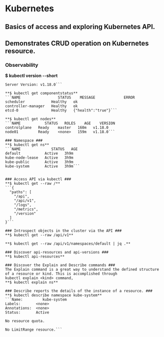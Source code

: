 # Kubernetes

## Basics of access and exploring Kubernetes API.
## Demonstrates CRUD operation on Kubernetes resource.

### Observability ###
**$ kubectl version --short**
```Client Version: v1.18.0
Server Version: v1.18.0```

**$ kubectl get componentstatus** 
```NAME                 STATUS    MESSAGE             ERROR
scheduler            Healthy   ok
controller-manager   Healthy   ok
etcd-0               Healthy   {"health":"true"}```

**$ kubectl get nodes** 
```NAME           STATUS   ROLES    AGE    VERSION
controlplane   Ready    master   160m   v1.18.0
node01         Ready    <none>   159m   v1.18.0```

### Namespace ###
**$ kubectl get ns** 
```NAME              STATUS   AGE
default           Active   3h9m
kube-node-lease   Active   3h9m
kube-public       Active   3h9m
kube-system       Active   3h9m```


### Access API via kubectl ###
**$ kubectl get --raw /** 
```{
  "paths": [
    "/api",
    "/api/v1",
	"/logs",
    "/metrics",
    "/version"
  ]
}```

### Introspect objects in the cluster via the API ###
**$ kubectl get --raw /api/v1** 

**$ kubectl get --raw /api/v1/namespaces/default | jq .** 

### Discover api-resources and api-versions ###
**$ kubectl api-resources** 

### Discover the Explain and Describe commands ###
The Explain command is a great way to understand the defined structure of a resource or kind. This is accomplished through 
kubectl explain <kind> command,
**$ kubectl explain ns** 

### Describe reports the details of the instance of a resource. ###
**$ kubectl describe namespace kube-system** 
```Name:         kube-system
Labels:       <none>
Annotations:  <none>
Status:       Active

No resource quota.

No LimitRange resource.```